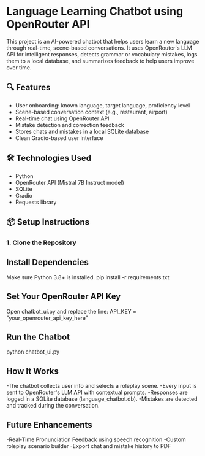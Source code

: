 # Language Learning Chatbot using OpenRouter API

This project is an AI-powered chatbot that helps users learn a new language through real-time, scene-based conversations. It uses OpenRouter's LLM API for intelligent responses, detects grammar or vocabulary mistakes, logs them to a local database, and summarizes feedback to help users improve over time.

## 🔍 Features

- User onboarding: known language, target language, proficiency level
- Scene-based conversation context (e.g., restaurant, airport)
- Real-time chat using OpenRouter API
- Mistake detection and correction feedback
- Stores chats and mistakes in a local SQLite database
- Clean Gradio-based user interface

## 🛠 Technologies Used

- Python
- OpenRouter API (Mistral 7B Instruct model)
- SQLite
- Gradio
- Requests library

## 📦 Setup Instructions

### 1. Clone the Repository

## Install Dependencies

Make sure Python 3.8+ is installed.
pip install -r requirements.txt


## Set Your OpenRouter API Key

Open chatbot_ui.py and replace the line:
API_KEY = "your_openrouter_api_key_here"


## Run the Chatbot

python chatbot_ui.py


## How It Works
-The chatbot collects user info and selects a roleplay scene. 
-Every input is sent to OpenRouter's LLM API with contextual prompts.
-Responses are logged in a SQLite database (language_chatbot.db).
-Mistakes are detected and tracked during the conversation.

## Future Enhancements
-Real-Time Pronunciation Feedback using speech recognition
-Custom roleplay scenario builder
-Export chat and mistake history to PDF


